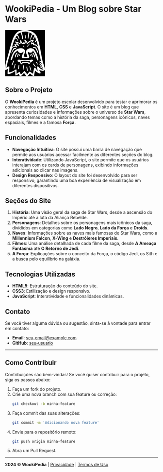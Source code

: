 # WookiPedia - Um Blog sobre Star Wars

![WookiPedia Logo](img/imglogo.png)

## Sobre o Projeto

O **WookiPedia** é um projeto escolar desenvolvido para testar e aprimorar os conhecimentos em **HTML**, **CSS** e **JavaScript**. O site é um blog que apresenta curiosidades e informações sobre o universo de **Star Wars**, abordando temas como a história da saga, personagens icônicos, naves espaciais, filmes e a famosa **Força**.

## Funcionalidades

- **Navegação Intuitiva**: O site possui uma barra de navegação que permite aos usuários acessar facilmente as diferentes seções do blog.
- **Interatividade**: Utilizando JavaScript, o site permite que os usuários interajam com os cards de personagens, exibindo informações adicionais ao clicar nas imagens.
- **Design Responsivo**: O layout do site foi desenvolvido para ser responsivo, garantindo uma boa experiência de visualização em diferentes dispositivos.

## Seções do Site

1. **História**: Uma visão geral da saga de Star Wars, desde a ascensão do Império até a luta da Aliança Rebelde.
2. **Personagens**: Detalhes sobre os personagens mais icônicos da saga, divididos em categorias como **Lado Negro**, **Lado da Força** e **Droids**.
3. **Naves**: Informações sobre as naves mais famosas de Star Wars, como a **Millennium Falcon**, **X-Wing** e **Destróieres Imperiais**.
4. **Filmes**: Uma análise detalhada de cada filme da saga, desde **A Ameaça Fantasma** até **O Retorno de Jedi**.
5. **A Força**: Explicações sobre o conceito da Força, o código Jedi, os Sith e a busca pelo equilíbrio na galáxia.

## Tecnologias Utilizadas

- **HTML5**: Estruturação do conteúdo do site.
- **CSS3**: Estilização e design responsivo.
- **JavaScript**: Interatividade e funcionalidades dinâmicas.

## Contato

Se você tiver alguma dúvida ou sugestão, sinta-se à vontade para entrar em contato:

- **Email**: seu-email@example.com
- **GitHub**: [seu-usuario](https://github.com/seu-usuario)

---

## Como Contribuir

Contribuições são bem-vindas! Se você quiser contribuir para o projeto, siga os passos abaixo:

1. Faça um fork do projeto.
2. Crie uma nova branch com sua feature ou correção:
   ```bash
   git checkout -b minha-feature
   ```
3. Faça commit das suas alterações:
   ```bash
   git commit -m 'Adicionando nova feature'
   ```
4. Envie para o repositório remoto:
   ```bash
   git push origin minha-feature
   ```
5. Abra um Pull Request.

---

**2024 © WookiPedia** | [Privacidade](#) | [Termos de Uso](#)